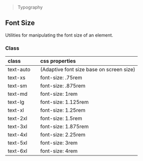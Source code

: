 > Typography

## Font Size

Utilities for manipulating the font size of an element.

### Class

| class |   | css properties |
|:--|:--|:--|
| text-auto |  | (Adaptive font size base on screen size) |
| text-xs |  | font-size: .75rem |
| text-sm |  | font-size: .875rem |
| text-md |  | font-size: 1rem |
| text-lg |  | font-size: 1.125rem |
| text-xl |  | font-size: 1.25rem |
| text-2xl |  | font-size: 1.5rem |
| text-3xl |  | font-size: 1.875rem |
| text-4xl |  | font-size: 2.25rem |
| text-5xl |  | font-size: 3rem |
| text-6xl |  | font-size: 4rem |

